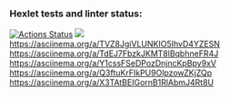 ### Hexlet tests and linter status:
[![Actions Status](https://github.com/Georgyphyton/python-project-49/workflows/hexlet-check/badge.svg)](https://github.com/Georgyphyton/python-project-49/actions)
<a href="https://codeclimate.com/github/Georgyphyton/python-project-49/maintainability"><img src="https://api.codeclimate.com/v1/badges/f3013c01ece79b597219/maintainability" /></a>
https://asciinema.org/a/TVZ8JgiVLUNKIO5IhvD4YZESN
https://asciinema.org/a/TdEJ7FbzkJKMT8lBqbhneFR4J
https://asciinema.org/a/Y1cssFSeDPozDnjncKpBpy9xV
https://asciinema.org/a/Q3ftuKrFIkPU9OlpzowZKjZQp
https://asciinema.org/a/X3TAtBEIGornB1RlAbmJ4Rt8U
